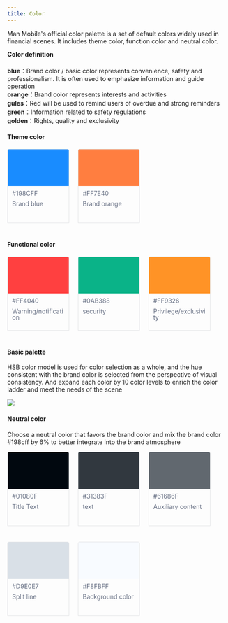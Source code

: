 ```yaml
---
title: Color
---
```


<style>
.color-list{float:left;width:100%;margin-bottom:20px;margin-top: -16px;}
.color-list.inline{float:left;width:auto;margin-bottom:50px}
.color-title{float:left;width:100%;font-size:14px;color:#111A34}
.color-item{float:left;width:140px;min-height:148px;margin-top:16px;margin-right:20px;margin-bottom:20px;padding-bottom:20px;border:solid 1px #E4E5E7;border-radius:4px 4px 0 0;overflow:hidden}
.color-item.no-gap{margin-right:0}
.color-item-box.large{width:140px;height:84px}
.color-item-box.small{width:60px;height:60px;margin-bottom:10px;font-size:12px;font-weight:100;color:#fff;text-align:center;line-height:60px}
.color-item-text{margin:10px 0 0!important;padding:0 10px!important;font-size:14px!important;color:#666F83;line-height:1!important}
.color-item-text span{color:#ccc}
.doc-content-paragraph h4{margin-top:40px}
.color-list-last {margin-bottom: 15px;}
</style>

Man Mobile's official color palette is a set of default colors widely used in financial scenes. It includes theme color, function color and neutral color.

<p style="margin-top: -6px;"></p>

#### Color definition

**blue**：Brand color / basic color represents convenience, safety and professionalism. It is often used to emphasize information and guide operation <br/>
**orange**：Brand color represents interests and activities <br/>
**gules**：Red will be used to remind users of overdue and strong reminders <br/>
**green**：Information related to safety regulations <br/>
**golden**：Rights, quality and exclusivity <br/>

#### Theme color

<div class="color-list">
  <div class="color-item">
    <div class="color-item-box large" style="background:#198CFF"></div>
    <p class="color-item-text">#198CFF</p>
    <p class="color-item-text">Brand blue</p>
  </div>
  <div class="color-item">
    <div class="color-item-box large" style="background:#FF7E40"></div>
    <p class="color-item-text">#FF7E40</p>
    <p class="color-item-text">Brand orange</p>
  </div>
</div>

#### Functional color

<div class="color-list">
  <div class="color-item">
    <div class="color-item-box large" style="background:#FF4040"></div>
    <p class="color-item-text">#FF4040</p>
    <p class="color-item-text">Warning/notification</p>
  </div>
  <div class="color-item">
    <div class="color-item-box large" style="background:#0AB388"></div>
    <p class="color-item-text">#0AB388</p>
    <p class="color-item-text">security</p>
  </div>
  <div class="color-item">
    <div class="color-item-box large" style="background:#FF9326"></div>
    <p class="color-item-text">#FF9326</p>
    <p class="color-item-text">Privilege/exclusivity</p>
  </div>
</div>

#### Basic palette

HSB color model is used for color selection as a whole, and the hue consistent with the brand color is selected from the perspective of visual consistency. And expand each color by 10 color levels to enrich the color ladder and meet the needs of the scene

<div class="doc-cutline-wrapper" style="margin-bottom: 20px;">
  <div class="doc-cutline do">
    <div class="doc-cutline-item">
      <img src="https://pt-starimg.didistatic.com/static/starimg/img/z2y6M85Kl11643257345112.png" style="max-height:410px;">
    </div>
  </div>
</div>

#### Neutral color

Choose a neutral color that favors the brand color and mix the brand color #198cff by 6% to better integrate into the brand atmosphere

<div class="color-list color-list-last">
  <div class="color-item">
    <div class="color-item-box large" style="background:#01080F"></div>
    <p class="color-item-text">#01080F</p>
    <p class="color-item-text">Title Text</p>
  </div>
  <div class="color-item">
    <div class="color-item-box large" style="background:#31383F"></div>
    <p class="color-item-text">#31383F</p>
    <p class="color-item-text">text</p>
  </div>
  <div class="color-item">
    <div class="color-item-box large" style="background:#61686F"></div>
    <p class="color-item-text">#61686F</p>
    <p class="color-item-text">Auxiliary content</p>
  </div>
  <div class="color-item">
    <div class="color-item-box large" style="background:#D9E0E7"></div>
    <p class="color-item-text">#D9E0E7</p>
    <p class="color-item-text">Split line</p>
  </div>
  <div class="color-item">
    <div class="color-item-box large" style="background:#F8FBFF"></div>
    <p class="color-item-text">#F8FBFF</p>
    <p class="color-item-text">Background color</p>
  </div>
</div>
